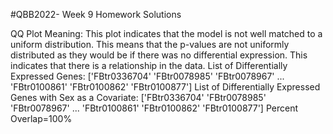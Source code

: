 #QBB2022- Week 9 Homework Solutions

QQ Plot Meaning:
This plot indicates that the model is not well matched to a uniform distribution. This means that the p-values are not uniformly distributed as they would be if there was no differential expression. This indicates that there is a relationship in the data.
List of Differentially Expressed Genes:
['FBtr0336704' 'FBtr0078985' 'FBtr0078967' ... 'FBtr0100861' 'FBtr0100862'
 'FBtr0100877']
List of Differentially Expressed Genes with Sex as a Covariate:
['FBtr0336704' 'FBtr0078985' 'FBtr0078967' ... 'FBtr0100861' 'FBtr0100862'
 'FBtr0100877']
Percent Overlap=100%